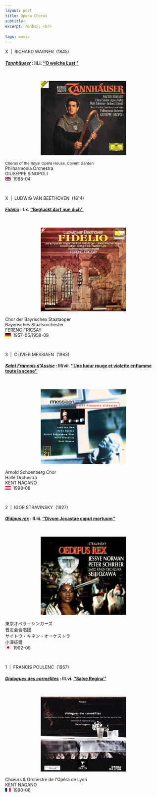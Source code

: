 ```yaml
---
layout: post
title: Opera Chorus
subtitle: 
excerpt: ♬&nbsp; <br>

tags: music
---
```



X &nbsp;\|&nbsp; RICHARD WAGNER &nbsp;(1845)

#### [_Tannhäuser_](https://www.youtube.com/watch?v=gdVh3EKSzXc&list=PLj7bE2U1PRX9y6mv98rfG46nJWMAp7ZWJ&index=30) : III.i. [&lsquo;&lsquo;O welche Lust''](https://youtu.be/vbmFktJyOaI)

<br>

<p style="text-align:center; color:grey">
<img src="/assets/img/albums/sinopoli_tannhauser.jpg" width="275"> <br>

<span style="font-size:0.87em">Chorus of the Royal Opera House, Covent Garden</span> <br>
Philharmonia Orchestra <br>
GIUSEPPE SINOPOLI <br>
<a title="Watford Town Hall, London"><img src="/assets/img/flags/uk.png" height="12" width="18"/></a>&nbsp; 1988-04 </p> 

<br>


X &nbsp;\|&nbsp; LUDWIG VAN BEETHOVEN &nbsp;(1814)

#### [_Fidelio_](https://youtu.be/mGJmA1VPNVw?t=2677) : I.x. [&lsquo;&lsquo;Beglückt darf nun dich''](https://youtu.be/gdVh3EKSzXc)

<br>

<p style="text-align:center; color:grey">
<img src="/assets/img/albums/fricsay_fidelio.jpg" width="275"> <br>

Chor der Bayrischen Staataoper <br>
Bayerisches Staatsorchester <br>
FERENC FRICSAY <br>
<a title="Herkulessaal, München&nbsp;/&nbsp;Jesus-Christus-Kirche, Berlin"><img src="/assets/img/flags/de.png" height="12" width="18"/></a>&nbsp; 1957-05/1958-09 </p> 

<br>


3 &nbsp;\|&nbsp; OLIVIER MESSIAEN &nbsp;(1983)

#### [_Saint François d'Assise_](https://www.youtube.com/watch?v=-XgMsqMZC0I&list=OLAK5uy_nbcF7mrmpW-iaP-hVj9GbFa_yKpQd46So&index=52) : III/vii. [&lsquo;&lsquo;Une lueur rouge et violette enflamme toute la scène''](https://youtu.be/-XgMsqMZC0I)

<br>

<p style="text-align:center; color:grey">
<img src="/assets/img/albums/nagano_saint_francois.jpg" width="275"> <br>

Arnold Schoenberg Chor <br>
Hallé Orchestra <br>
KENT NAGANO <br>
<a title="Felsenreitschule, Salzburg"><img src="/assets/img/flags/at.png" height="12" width="18"/></a>&nbsp; 1998-08 </p> 

<br>


2 &nbsp;\|&nbsp; IGOR STRAVINSKY &nbsp;(1927)

#### [_Œdipus rex_](https://www.youtube.com/watch?v=F5HseH7JlIw&list=OLAK5uy_lTrlYHVaGfKzrtR3Vc59qLvNsN9yxTwJQ&index=20) : II.iii. [&lsquo;&lsquo;Divum Jocastae caput mortuum''](https://youtu.be/F5HseH7JlIw)

<br>

<p style="text-align:center; color:grey">
<img src="/assets/img/albums/ozawa_oedipus.jpg" width="275"> <br>

東京オペラ・シンガーズ <br>
晋友会合唱団 <br>
サイトウ・キネン・オーケストラ <br>
小澤征爾 <br>
<a title="岡谷市文化会館 カノラホール"><img src="/assets/img/flags/jp.png" height="13" width="18.5"/></a>&nbsp; 1992-09 </p>

<br>



1 &nbsp;\|&nbsp; FRANCIS POULENC &nbsp;(1957)

#### [_Dialogues des carmélites_](https://youtube.com/playlist?list=OLAK5uy_muelfLhJ6_jM6RF-9ILdTWc1NMM0EzhU0) : III.vi. [&lsquo;&lsquo;Salve Regina''](https://www.youtube.com/watch?v=S2BeOh65Ehg&list=OLAK5uy_muelfLhJ6_jM6RF-9ILdTWc1NMM0EzhU0&index=56)

<br>

<p style="text-align:center; color:grey">
<img src="/assets/img/albums/nagano_dialogues.jpg" width="275"> <br>

Chœurs & Orchestre de l'Opéra de Lyon <br>
KENT NAGANO <br>
<a title="Auditorium Maurice-Ravel, Lyon"><img src="/assets/img/flags/fr_li.png" height="12" width="18"/></a>&nbsp; 1990-06 </p> 

<br>


